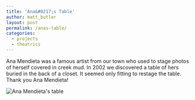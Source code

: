 ```yaml
---
title: 'Ana&#8217;s Table'
author: matt_butler
layout: post
permalink: /anas-table/
categories:
  - projects
  - theatrics
---
```

Ana Mendieta was a famous artist from our town who used to stage photos of herself covered in creek mud. In 2002 we discovered a table of hers buried in the back of a closet. It seemed only fitting to restage the table. Thank you Ana Mendieta!

![Ana Mendieta's table][1]

 [1]: http://www.mbutler.org/images/anatable.jpg